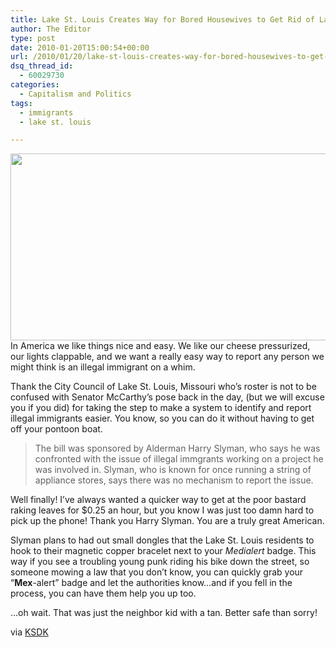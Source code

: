 ```yaml
---
title: Lake St. Louis Creates Way for Bored Housewives to Get Rid of Latino Couple Down the Street
author: The Editor
type: post
date: 2010-01-20T15:00:54+00:00
url: /2010/01/20/lake-st-louis-creates-way-for-bored-housewives-to-get-rid-of-latino-couple-down-the-street/
dsq_thread_id:
  - 60029730
categories:
  - Capitalism and Politics
tags:
  - immigrants
  - lake st. louis

---
```

[<img class="aligncenter size-full wp-image-2928" title="fallen" src="http://punchingkitty.com/wp-content/uploads/2010/01/fallen.jpg" alt="" width="600" height="299" srcset="http://media.punchingkitty.com/wordpress/2010/01/fallen.jpg 600w, http://media.punchingkitty.com/wordpress/2010/01/fallen-300x149.jpg 300w" sizes="(max-width: 600px) 100vw, 600px" />][1]In America we like things nice and easy. We like our cheese pressurized, our lights clappable, and we want a really easy way to report any person we might think is an illegal immigrant on a whim.

Thank the City Council of Lake St. Louis, Missouri who&#8217;s roster is not to be confused with Senator McCarthy&#8217;s pose back in the day, (but we will excuse you if you did) for taking the step to make a system to identify and report illegal immigrants easier. You know, so you can do it without having to get off your pontoon boat.

> The bill was sponsored by Alderman Harry Slyman, who says he was confronted with the issue of illegal immgrants working on a project he was involved in. Slyman, who is known for once running a string of appliance stores, says there was no mechanism to report the issue.

Well finally! I&#8217;ve always wanted a quicker way to get at the poor bastard raking leaves for $0.25 an hour, but you know I was just too damn hard to pick up the phone! Thank you Harry Slyman. You are a truly great American.

Slyman plans to had out small dongles that the Lake St. Louis residents to hook to their magnetic copper bracelet next to your _Medialert_ badge. This way if you see a troubling young punk riding his bike down the street, so someone mowing a law that you don&#8217;t know, you can quickly grab your &#8220;**Mex**-alert&#8221; badge and let the authorities know&#8230;and if you fell in the process, you can have them help you up too.

&#8230;oh wait. That was just the neighbor kid with a tan. Better safe than sorry!

via <a href="http://www.ksdk.com/news/local/story.aspx?storyid=194116&#038;catid=3" target="_blank">KSDK</a>

 [1]: http://punchingkitty.com/wp-content/uploads/2010/01/fallen.jpg